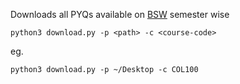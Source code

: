 Downloads all PYQs available on [BSW](https://bsw.iitd.ac.in) semester wise

```
python3 download.py -p <path> -c <course-code>
```

eg.

```
python3 download.py -p ~/Desktop -c COL100
```